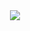 <div align="center"> <img src="https://metrics.lecoq.io/zyy-2001?template=classic&config.timezone=Asia%2FShanghai"> </div>
